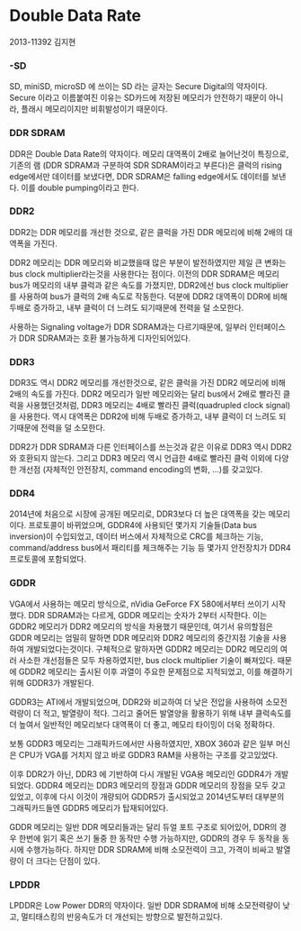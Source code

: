 Double Data Rate
========

2013-11392 김지현

### -SD

SD, miniSD, microSD 에 쓰이는 SD 라는 글자는 Secure Digital의 약자이다. Secure
이라고 이름붙여진 이유는 SD카드에 저장된 메모리가 안전하기 때문이 아니라, 플래시
메모리이지만 비휘발성이기 때문이다.

### DDR SDRAM

DDR은 Double Data Rate의 약자이다. 메모리 대역폭이 2배로 늘어난것이 특징으로,
기존의 램 (DDR SDRAM과 구분하여 SDR SDRAM이라고 부른다)은 클럭의 rising
edge에서만 데이터를 보냈다면, DDR SDRAM은 falling edge에서도 데이터를 보낸다.
이를 double pumping이라고 한다.

### DDR2

DDR2는 DDR 메모리를 개선한 것으로, 같은 클럭을 가진 DDR 메모리에 비해 2배의
대역폭을 가진다.

DDR2 메모리는 DDR 메모리와 비교했을때 많은 부분이 발전하였지만 제일 큰 변화는
bus clock multiplier라는것을 사용한다는 점이다. 이전의 DDR SDRAM은 메모리 bus가
메모리의 내부 클럭과 같은 속도를 가졌지만, DDR2에선 bus clock multiplier를
사용하여 bus가 클럭의 2배 속도로 작동한다. 덕분에 DDR2 대역폭이 DDR에 비해
두배로 증가하고, 내부 클럭이 더 느려도 되기때문에 전력을 덜 소모한다.

사용하는 Signaling voltage가 DDR SDRAM과는 다르기때문에, 일부러 인터페이스가 DDR
SDRAM과는 호환 불가능하게 디자인되어있다.

### DDR3

DDR3도 역시 DDR2 메모리를 개선한것으로, 같은 클럭을 가진 DDR2 메모리에 비해
2배의 속도를 가진다. DDR2 메모리가 일반 메모리와는 달리 bus에서 2배로 빨라진
클럭을 사용했던것처럼, DDR3 메모리는 4배로 빨라진 클럭(quadrupled clock
signal)을 사용한다. 역시 대역폭은 DDR2에 비해 두배로 증가하고, 내부 클럭이 더
느려도 되기때문에 전력을 덜 소모한다.

DDR2가 DDR SDRAM과 다른 인터페이스를 쓰는것과 같은 이유로 DDR3 역시 DDR2와
호환되지 않는다. 그리고 DDR3 메모리 역시 언급한 4배로 빨라진 클럭 이외에 다양한
개선점 (자체적인 안전장치, command encoding의 변화, ...)를 갖고있다.

### DDR4

2014년에 처음으로 시장에 공개된 메모리로, DDR3보다 더 높은 대역폭을 갖는
메모리이다. 프로토콜이 바뀌었으며, GDDR4에 사용되던 몇가지 기술들(Data bus
inversion)이 수입되었고, 데이터 버스에서 자체적으로 CRC를 체크하는 기능,
command/address bus에서 패리티를 체크해주는 기능 등 몇가지 안전장치가 DDR4
프로토콜에 포함되었다.

### GDDR

VGA에서 사용하는 메모리 방식으로, nVidia GeForce FX 580에서부터 쓰이기 시작했다.
DDR SDRAM과는 다르게, GDDR 메모리는 숫자가 2부터 시작한다. 이는 GDDR2 메모리가
DDR2 메모리의 방식을 차용했기 때문인데, 여기서 유의할점은 GDDR 메모리는 엄밀히
말하면 DDR 메모리와 DDR2 메모리의 중간지점 기술을 사용하여 개발되었다는것이다.
구체적으로 말하자면 GDDR2 메모리는 DDR2 메모리의 여러 사소한 개선점들은 모두
차용하였지만, bus clock multiplier 기술이 빠져있다. 때문에 GDDR2 메모리는 출시된
이후 과열이 주요한 문제점으로 지적되었고, 이를 해결하기 위해 GDDR3가 개발된다.

GDDR3는 ATI에서 개발되었으며, DDR2와 비교하여 더 낮은 전압을 사용하여
소모전력량이 더 적고, 발열량이 적다. 그리고 줄어든 발열양을 활용하기 위해 내부
클럭속도를 더 높여서 일반적인 메모리보다 대역폭이 더 좋고, 메모리 타이밍이 더욱
정확하다.

보통 GDDR3 메모리는 그래픽카드에서만 사용하였지만, XBOX 360과 같은 일부 머신은
CPU가 VGA를 거치지 않고 바로 GDDR3 RAM을 사용하는 구조를 갖고있었다.

이후 DDR2가 아닌, DDR3 에 기반하여 다시 개발된 VGA용 메모리인 GDDR4가
개발되었다. GDDR4 메모리는 DDR3 메모리의 장점과 GDDR 메모리의 장점을 모두 갖고
있었고, 이후에 다시 이것이 개량되어 GDDR5가 출시되었고 2014년도부터 대부분의
그래픽카드들엔 GDDR5 메모리가 탑재되어있다.

GDDR 메모리는 일반 DDR 메모리들과는 달리 듀얼 포트 구조로 되어있어, DDR의 경우
한번에 읽기 혹은 쓰기 둘중 한 동작만 수행 가능하지만, GDDR의 경우 두 동작을
동시에 수행가능하다.  하지만 DDR SDRAM에 비해 소모전력이 크고, 가격이 비싸고
발열량이 더 크다는 단점이 있다.

### LPDDR

LPDDR은 Low Power DDR의 약자이다. 일반 DDR SDRAM에 비해 소모전력량이 낮고,
멀티태스킹의 반응속도가 더 개선되는 방향으로 발전하고있다.
